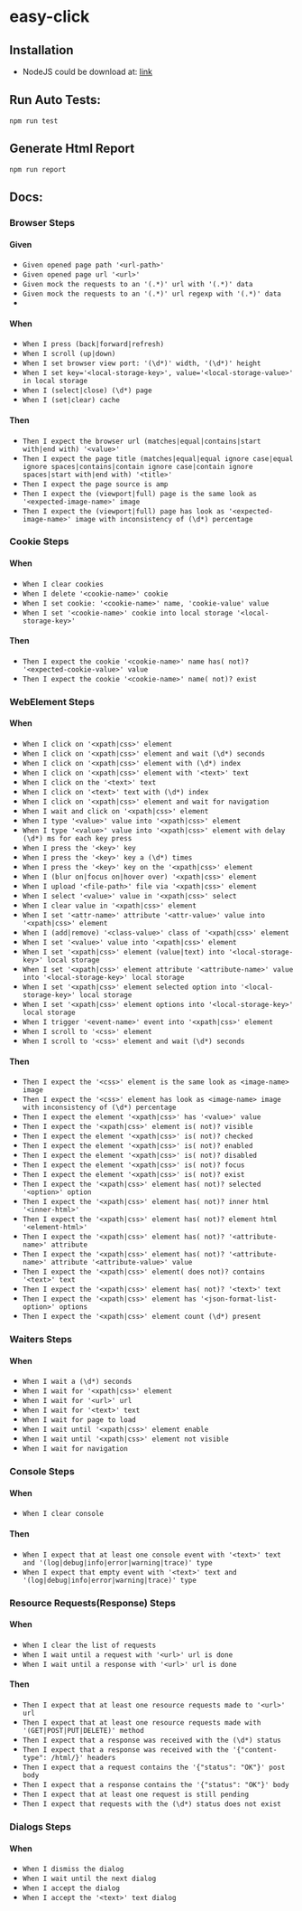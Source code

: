 # easy-click

## Installation
 * NodeJS could be download at: [link](https://nodejs.org/) 

## Run Auto Tests:
```
npm run test
```

## Generate Html Report
```
npm run report
```

## Docs:
### Browser Steps
#### Given

* ```Given opened page path '<url-path>'```
* ```Given opened page url '<url>'```
* ```Given mock the requests to an '(.*)' url with '(.*)' data```
* ```Given mock the requests to an '(.*)' url regexp with '(.*)' data```
* 

#### When

* ```When I press (back|forward|refresh)```
* ```When I scroll (up|down)```
* ```When I set browser view port: '(\d*)' width, '(\d*)' height```
* ```When I set key='<local-storage-key>', value='<local-storage-value>' in local storage```
* ```When I (select|close) (\d*) page```
* ```When I (set|clear) cache```

#### Then

* ```Then I expect the browser url (matches|equal|contains|start with|end with) '<value>'```
* ```Then I expect the page title (matches|equal|equal ignore case|equal ignore spaces|contains|contain ignore case|contain ignore spaces|start with|end with) '<title>'```
* ```Then I expect the page source is amp```
* ```Then I expect the (viewport|full) page is the same look as '<expected-image-name>' image```
* ```Then I expect the (viewport|full) page has look as '<expected-image-name>' image with inconsistency of (\d*) percentage```

### Cookie Steps
#### When

* ```When I clear cookies```
* ```When I delete '<cookie-name>' cookie```
* ```When I set cookie: '<cookie-name>' name, 'cookie-value' value```
* ```When I set '<cookie-name>' cookie into local storage '<local-storage-key>'```

#### Then

* ```Then I expect the cookie '<cookie-name>' name has( not)? '<expected-cookie-value>' value```
* ```Then I expect the cookie '<cookie-name>' name( not)? exist```

### WebElement Steps
#### When

* ```When I click on '<xpath|css>' element```
* ```When I click on '<xpath|css>' element and wait (\d*) seconds```
* ```When I click on '<xpath|css>' element with (\d*) index```
* ```When I click on '<xpath|css>' element with '<text>' text```
* ```When I click on the '<text>' text```
* ```When I click on '<text>' text with (\d*) index```
* ```When I click on '<xpath|css>' element and wait for navigation```
* ```When I wait and click on '<xpath|css>' element```
* ```When I type '<value>' value into '<xpath|css>' element```
* ```When I type '<value>' value into '<xpath|css>' element with delay (\d*) ms for each key press```
* ```When I press the '<key>' key```
* ```When I press the '<key>' key a (\d*) times```
* ```When I press the '<key>' key on the '<xpath|css>' element```
* ```When I (blur on|focus on|hover over) '<xpath|css>' element```
* ```When I upload '<file-path>' file via '<xpath|css>' element```
* ```When I select '<value>' value in '<xpath|css>' select```
* ```When I clear value in '<xpath|css>' element```
* ```When I set '<attr-name>' attribute '<attr-value>' value into '<xpath|css>' element```
* ```When I (add|remove) '<class-value>' class of '<xpath|css>' element```
* ```When I set '<value>' value into '<xpath|css>' element```
* ```When I set '<xpath|css>' element (value|text) into '<local-storage-key>' local storage```
* ```When I set '<xpath|css>' element attribute '<attribute-name>' value into '<local-storage-key>' local storage```
* ```When I set '<xpath|css>' element selected option into '<local-storage-key>' local storage```
* ```When I set '<xpath|css>' element options into '<local-storage-key>' local storage```
* ```When I trigger '<event-name>' event into '<xpath|css>' element```
* ```When I scroll to '<css>' element```
* ```When I scroll to '<css>' element and wait (\d*) seconds```

#### Then

* ```Then I expect the '<css>' element is the same look as <image-name> image```
* ```Then I expect the '<css>' element has look as <image-name> image with inconsistency of (\d*) percentage```
* ```Then I expect the element '<xpath|css>' has '<value>' value```
* ```Then I expect the '<xpath|css>' element is( not)? visible```
* ```Then I expect the element '<xpath|css>' is( not)? checked```
* ```Then I expect the element '<xpath|css>' is( not)? enabled```
* ```Then I expect the element '<xpath|css>' is( not)? disabled```
* ```Then I expect the element '<xpath|css>' is( not)? focus```
* ```Then I expect the element '<xpath|css>' is( not)? exist```
* ```Then I expect the '<xpath|css>' element has( not)? selected '<option>' option```
* ```Then I expect the '<xpath|css>' element has( not)? inner html '<inner-html>'```
* ```Then I expect the '<xpath|css>' element has( not)? element html '<element-html>'```
* ```Then I expect the '<xpath|css>' element has( not)? '<attribute-name>' attribute```
* ```Then I expect the '<xpath|css>' element has( not)? '<attribute-name>' attribute '<attribute-value>' value```
* ```Then I expect the '<xpath|css>' element( does not)? contains '<text>' text```
* ```Then I expect the '<xpath|css>' element has( not)? '<text>' text```
* ```Then I expect the '<xpath|css>' element has '<json-format-list-option>' options```
* ```Then I expect the '<xpath|css>' element count (\d*) present```

### Waiters Steps
#### When

* ```When I wait a (\d*) seconds```
* ```When I wait for '<xpath|css>' element```
* ```When I wait for '<url>' url```
* ```When I wait for '<text>' text```
* ```When I wait for page to load```
* ```When I wait until '<xpath|css>' element enable```
* ```When I wait until '<xpath|css>' element not visible```
* ```When I wait for navigation```

### Console Steps
#### When

* ```When I clear console```

#### Then

* ```When I expect that at least one console event with '<text>' text and '(log|debug|info|error|warning|trace)' type```
* ```When I expect that empty event with '<text>' text and '(log|debug|info|error|warning|trace)' type```

### Resource Requests(Response) Steps
#### When

* ```When I clear the list of requests```
* ```When I wait until a request with '<url>' url is done```
* ```When I wait until a response with '<url>' url is done```

#### Then

* ```Then I expect that at least one resource requests made to '<url>' url```
* ```Then I expect that at least one resource requests made with '(GET|POST|PUT|DELETE)' method```
* ```Then I expect that a response was received with the (\d*) status```
* ```Then I expect that a response was received with the '{"content-type": /html/}' headers```
* ```Then I expect that a request contains the '{"status": "OK"}' post body```
* ```Then I expect that a response contains the '{"status": "OK"}' body```
* ```Then I expect that at least one request is still pending```
* ```Then I expect that requests with the (\d*) status does not exist```

### Dialogs Steps
#### When

* ```When I dismiss the dialog```
* ```When I wait until the next dialog```
* ```When I accept the dialog```
* ```When I accept the '<text>' text dialog```